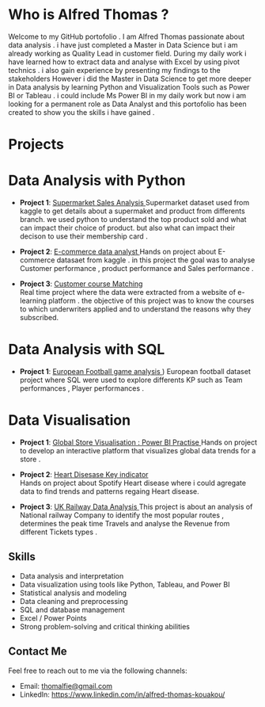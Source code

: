 # Who is Alfred Thomas ?

Welcome to my GitHub portofolio . I am Alfred Thomas passionate about data analysis . i have just completed a Master in Data Science but i am already working as Quality Lead in customer field. During my daily work i have learned how to extract data and analyse with Excel by using pivot technics . i also gain experience by presenting my findings to the stakeholders However i did the Master in Data Science to get more deeper in Data analysis by learning Python and Visualization Tools such as Power BI or Tableau . i could include Ms Power BI in my daily work but now i am looking for a permanent role as Data Analyst and this portofolio has been created to show you the skills i have gained . 

# Projects

# Data Analysis with Python

- **Project 1**: [Supermarket Sales Analysis ](https://github.com/alfiethom/Portofolio/blob/87d63a2d8a17aba0958d2bb8429d2182866d0121/supermarketsales%20(1).ipynb)
  Supermarket dataset used from kaggle to get details about a supermaket and product from differents branch. we used python to understand the top product sold and what can impact their choice of product. but also what can impact their decison to use their membership card .

- **Project 2**: [E-commerce  data analyst ](https://github.com/alfiethom/Portofolio/blob/9c799ea5e0c64551a4b6792986c029043946839a/e-commerce-data-analysis.ipynb)
  Hands on project about E-commerce datasaet from kaggle . in this project the goal was to analyse Customer performance , product performance and Sales performance .

- **Project 3**: [Customer course Matching](https://github.com/alfiethom/Portofolio/blob/4ee08fa9bcace50b5aa3f4b5a302c05a5a178cdc/customer-course-matching.ipynb)  
  Real time project where the data were extracted from a website of e-learning platform . the objective of this project was to know the courses to which underwriters applied and to understand the reasons why they subscribed.

# Data Analysis with SQL

- **Project 1**: [European Football game analysis ](https://github.com/alfiethom/Portofolio/blob/0d05be04abaac37da2fd3bf6752411dc1db62cce/EuropeanGameAnalysis.ipynb))
  European football dataset project where SQL were used to explore differents KP such as Team performances , Player performances  .



# Data Visualisation 

- **Project 1**: [Global Store Visualisation : Power BI Practise ](https://github.com/alfiethom/Portofolio/tree/e4649784efc85a769e2da926b9f254f44eef7faa/Global%20Store%20US)
  Hands on project to develop an interactive platform that visualizes global data trends for a store .

- **Project 2**: [Heart Disesase Key indicator ](https://github.com/alfiethom/Portofolio/tree/7679b53f6f26be77436a7093e5fe5855bb7f28d8/Heart%20Disease%20Key%20indicator)  
  Hands on project about Spotify Heart disease where i could agregate data to find trends and patterns regaing Heart disease.

-   **Project 3**: [UK Railway Data Analysis ](https://github.com/alfiethom/Portofolio/blob/4e02f2f50f776637f6e578df696890df81f3ba3a/UKRailway.pdf)
    This project is about an analysis of National railway Company to identify the most popular routes , determines the peak time Travels and analyse the Revenue from different Tickets types .

 
  
## Skills

- Data analysis and interpretation
- Data visualization using tools like Python, Tableau, and Power BI
- Statistical analysis and modeling
- Data cleaning and preprocessing
- SQL and database management
- Excel / Power Points
- Strong problem-solving and critical thinking abilities

## Contact Me

Feel free to reach out to me via the following channels:

- Email: thomalfie@gmail.com
- LinkedIn: https://www.linkedin.com/in/alfred-thomas-kouakou/
  

